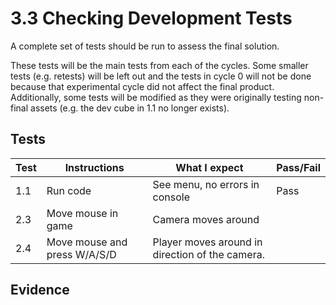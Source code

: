 # 3.3 Checking Development Tests

A complete set of tests should be run to assess the final solution.

These tests will be the main tests from each of the cycles. Some smaller tests (e.g. retests) will be left out and the tests in cycle 0 will not be done because that experimental cycle did not affect the final product. Additionally, some tests will be modified as they were originally testing non-final assets (e.g. the dev cube in 1.1 no longer exists).

## Tests

| Test | Instructions                 | What I expect                                   | Pass/Fail |
| ---- | ---------------------------- | ----------------------------------------------- | --------- |
| 1.1  | Run code                     | See menu, no errors in console                  | Pass      |
| 2.3  | Move mouse in game           | Camera moves around                             |           |
| 2.4  | Move mouse and press W/A/S/D | Player moves around in direction of the camera. |           |

## Evidence

